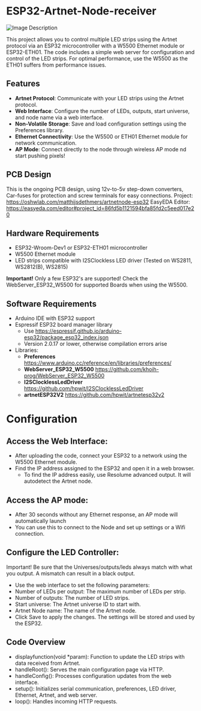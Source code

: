 # ESP32-Artnet-Node-receiver

![Image Description](https://github.com/mdethmers/ESP32-W5500-Artnet-receiver/blob/main/Img/Schermafbeelding%202024-09-26%20162838.png)


This project allows you to control multiple LED strips using the Artnet protocol via an ESP32 microcontroller with a W5500 Ethernet module or ESP32-ETH01. The code includes a simple web server for configuration and control of the LED strips. For optimal performance, use the W5500 as the ETH01 suffers from performance issues. 

## Features

- **Artnet Protocol**: Communicate with your LED strips using the Artnet protocol.
- **Web Interface**: Configure the number of LEDs, outputs, start universe, and node name via a web interface.
- **Non-Volatile Storage**: Save and load configuration settings using the Preferences library.
- **Ethernet Connectivity**: Use the W5500 or ETH01 Ethernet module for network communication.
- **AP Mode**: Connect directly to the node through wireless AP mode nd start pushing pixels!

## PCB Design
This is the ongoing PCB design, using 12v-to-5v step-down converters, Car-fuses for protection and screw terminals for easy connections. 
Project: https://oshwlab.com/matthijsdethmers/artnetnode-esp32
EasyEDA Editor: https://easyeda.com/editor#project_id=86fd5b1121594bfa85fd2c5eed017e20

## Hardware Requirements

- ESP32-Wroom-Dev1 or ESP32-ETH01 microcontroller 
- W5500 Ethernet module
- LED strips compatible with I2SClockless LED driver (Tested on WS2811, WS2812(B), WS2815)

**Important!** Only a few ESP32's are supported! Check the WebServer_ESP32_W5500 for supported Boards when using the W5500.
  
## Software Requirements

- Arduino IDE with ESP32 support
- Espressif ESP32 board manager library
  - Use https://espressif.github.io/arduino-esp32/package_esp32_index.json
  - Version 2.0.17 or lower, otherwise compilation errors arise
- Libraries:
  - **Preferences** https://www.arduino.cc/reference/en/libraries/preferences/
  - **WebServer_ESP32_W5500** https://github.com/khoih-prog/WebServer_ESP32_W5500
  - **I2SClocklessLedDriver** https://github.com/hpwit/I2SClocklessLedDriver
  - **artnetESP32V2** https://github.com/hpwit/artnetesp32v2
 
# Configuration
## Access the Web Interface:
- After uploading the code, connect your ESP32 to a network using the W5500 Ethernet module.
- Find the IP address assigned to the ESP32 and open it in a web browser.
  - To find the IP address easily, use Resolume advanced output. It will autodetect the Artnet node.
 
## Access the AP mode:
- After 30 seconds without any Ethernet response, an AP mode will automatically launch
- You can use this to connect to the Node and set up settings or a Wifi connection. 

## Configure the LED Controller:
Important! Be sure that the Universes/outputs/leds always match with what you output. A mismatch can result in a black output. 
- Use the web interface to set the following parameters:
- Number of LEDs per output: The maximum number of LEDs per strip.
- Number of outputs: The number of LED strips.
- Start universe: The Artnet universe ID to start with.
- Artnet Node name: The name of the Artnet node.
- Click Save to apply the changes. The settings will be stored and used by the ESP32.

## Code Overview
- displayfunction(void *param): Function to update the LED strips with data received from Artnet.
- handleRoot(): Serves the main configuration page via HTTP.
- handleConfig(): Processes configuration updates from the web interface.
- setup(): Initializes serial communication, preferences, LED driver, Ethernet, Artnet, and web server.
- loop(): Handles incoming HTTP requests.

